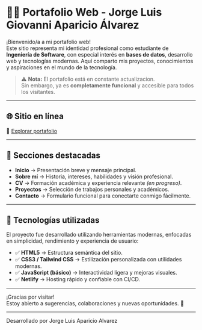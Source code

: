 # 🧑‍💻 Portafolio Web - Jorge Luis Giovanni Aparicio Álvarez

¡Bienvenido/a a mi portafolio web!  
Este sitio representa mi identidad profesional como estudiante de **Ingeniería de Software**, con especial interés en **bases de datos**, desarrollo web y tecnologías modernas. Aquí comparto mis proyectos, conocimientos y aspiraciones en el mundo de la tecnología.

> ⚠️ **Nota:** El portafolio está en constante actualizacion.  
> Sin embargo, ya es **completamente funcional** y accesible para todos los visitantes.

---

## 🌐 Sitio en línea

🚀 [Explorar portafolio](https://portafolio-jorge-aparicio-alvarez.netlify.app)

---

## 📌 Secciones destacadas

- **Inicio** → Presentación breve y mensaje principal.
- **Sobre mí** → Historia, intereses, habilidades y visión profesional.
- **CV** → Formación académica y experiencia relevante *(en progreso)*.
- **Proyectos** → Selección de trabajos personales y académicos.
- **Contacto** → Formulario funcional para conectarte conmigo fácilmente.

---

## 🧠 Tecnologías utilizadas

El proyecto fue desarrollado utilizando herramientas modernas, enfocadas en simplicidad, rendimiento y experiencia de usuario:

- ✅ **HTML5** → Estructura semántica del sitio.
- ✅ **CSS3 / Tailwind CSS** → Estilización personalizada con utilidades modernas.
- ✅ **JavaScript (básico)** → Interactividad ligera y mejoras visuales.
- ✅ **Netlify** → Hosting rápido y confiable con CI/CD.

---

¡Gracias por visitar!  
Estoy abierto a sugerencias, colaboraciones y nuevas oportunidades. 🚀

---

Desarrollado por Jorge Luis Aparicio Alvarez
